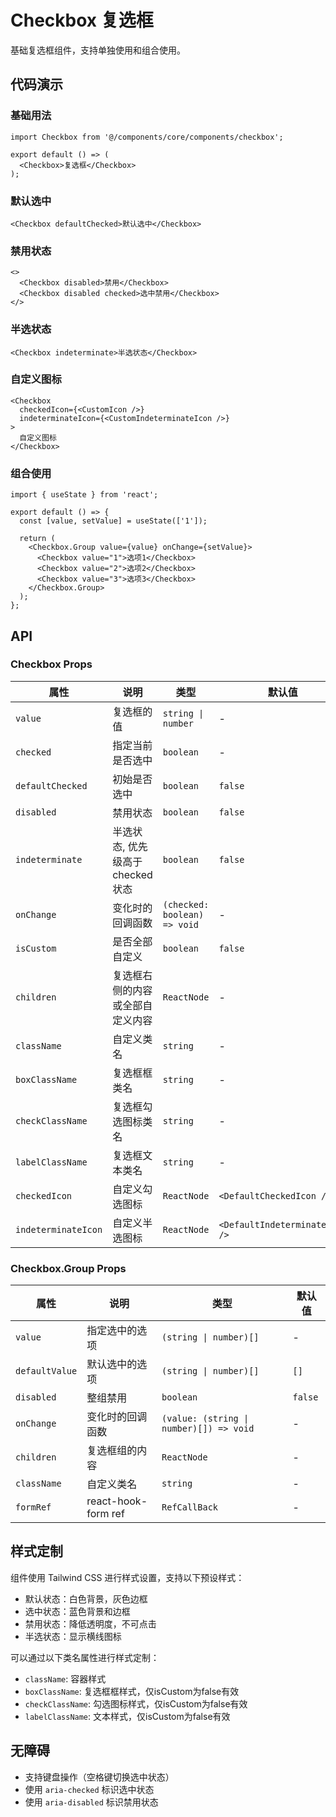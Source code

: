 # Checkbox 复选框

基础复选框组件，支持单独使用和组合使用。

## 代码演示

### 基础用法

```tsx
import Checkbox from '@/components/core/components/checkbox';

export default () => (
  <Checkbox>复选框</Checkbox>
);
```

### 默认选中

```tsx
<Checkbox defaultChecked>默认选中</Checkbox>
```

### 禁用状态

```tsx
<>
  <Checkbox disabled>禁用</Checkbox>
  <Checkbox disabled checked>选中禁用</Checkbox>
</>
```

### 半选状态

```tsx
<Checkbox indeterminate>半选状态</Checkbox>
```

### 自定义图标

```tsx
<Checkbox 
  checkedIcon={<CustomIcon />}
  indeterminateIcon={<CustomIndeterminateIcon />}
>
  自定义图标
</Checkbox>
```

### 组合使用

```tsx
import { useState } from 'react';

export default () => {
  const [value, setValue] = useState(['1']);
  
  return (
    <Checkbox.Group value={value} onChange={setValue}>
      <Checkbox value="1">选项1</Checkbox>
      <Checkbox value="2">选项2</Checkbox>
      <Checkbox value="3">选项3</Checkbox>
    </Checkbox.Group>
  );
};
```

## API

### Checkbox Props

| 属性                  | 说明                   | 类型                           | 默认值                            |
|---------------------|----------------------|------------------------------|--------------------------------|
| `value`             | 复选框的值                | `string \| number`           | -                              |
| `checked`           | 指定当前是否选中             | `boolean`                    | -                              |
| `defaultChecked`    | 初始是否选中               | `boolean`                    | `false`                        |
| `disabled`          | 禁用状态                 | `boolean`                    | `false`                        |
| `indeterminate`     | 半选状态, 优先级高于checked状态 | `boolean`                    | `false`                        |
| `onChange`          | 变化时的回调函数             | `(checked: boolean) => void` | -                              |
| `isCustom`          | 是否全部自定义              | `boolean`                    | `false`                        |
| `children`          | 复选框右侧的内容或全部自定义内容     | `ReactNode`                  | -                              |
| `className`         | 自定义类名                | `string`                     | -                              |
| `boxClassName`      | 复选框框类名               | `string`                     | -                              |
| `checkClassName`    | 复选框勾选图标类名            | `string`                     | -                              |
| `labelClassName`    | 复选框文本类名              | `string`                     | -                              |
| `checkedIcon`       | 自定义勾选图标              | `ReactNode`                  | `<DefaultCheckedIcon />`       |
| `indeterminateIcon` | 自定义半选图标              | `ReactNode`                  | `<DefaultIndeterminateIcon />` |

### Checkbox.Group Props

| 属性             | 说明                  | 类型                                      | 默认值     |
|----------------|---------------------|-----------------------------------------|---------|
| `value`        | 指定选中的选项             | `(string \| number)[]`                  | -       |
| `defaultValue` | 默认选中的选项             | `(string \| number)[]`                  | `[]`    |
| `disabled`     | 整组禁用                | `boolean`                               | `false` |
| `onChange`     | 变化时的回调函数            | `(value: (string \| number)[]) => void` | -       |
| `children`     | 复选框组的内容             | `ReactNode`                             | -       |
| `className`    | 自定义类名               | `string`                                | -       |
| `formRef`      | react-hook-form ref | `RefCallBack`                           | -       |

## 样式定制

组件使用 Tailwind CSS 进行样式设置，支持以下预设样式：

- 默认状态：白色背景，灰色边框
- 选中状态：蓝色背景和边框
- 禁用状态：降低透明度，不可点击
- 半选状态：显示横线图标

可以通过以下类名属性进行样式定制：
- `className`: 容器样式
- `boxClassName`: 复选框框样式，仅isCustom为false有效
- `checkClassName`: 勾选图标样式，仅isCustom为false有效
- `labelClassName`: 文本样式，仅isCustom为false有效

## 无障碍

- 支持键盘操作（空格键切换选中状态）
- 使用 `aria-checked` 标识选中状态
- 使用 `aria-disabled` 标识禁用状态